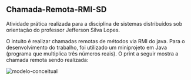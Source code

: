 ## Chamada-Remota-RMI-SD

Atividade prática realizada para a disciplina de sistemas distribuídos sob orientação do professor Jefferson Silva Lopes.

O intuito é realizar chamadas remotas de métodos via RMI do java. Para o desenvolvimento do trabalho, foi utilizado um miniprojeto em Java (programa que multiplica três números reais). O print a seguir mostra a chamada remota sendo realizada:

![modelo-conceitual](https://github.com/Tomaz5556/Chamada-Remota-RMI-SD/blob/main/Captura%20de%20tela.png)


